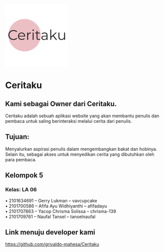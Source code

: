 <img src="https://github.com/vavcupcake/ceritaku/blob/master/User%20Interface/logo.png?raw=true" width=200px/>  

# Ceritaku
## Kami sebagai Owner dari Ceritaku.
Ceritaku adalah sebuah aplikasi website yang akan membantu penulis dan pembaca untuk saling berinteraksi melalui cerita dari penulis. 

## Tujuan:
Menyalurkan aspirasi penulis dalam mengembangkan bakat dan hobinya. Selain itu, sebagai akses untuk menyedikan cerita yang dibutuhkan oleh para pembaca.

## Kelompok 5
### Kelas: LA 06
•	2101634691 – Gerry Lukman – vavcupcake  
•	2101700586 – Afifa Ayu Widhiyanthi – afifadayu  
•	2101707863 – Yacop Chrisma Solissa – chrisma-139  
•	2101709761 – Naufal Tansel – tanselnaufal  

## Link menuju developer kami  
https://github.com/grivaldo-mahesa/Ceritaku